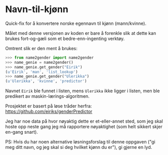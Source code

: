 # Navn-til-kjønn
Quick-fix for å konvertere norske egennavn til kjønn (mann/kvinne).


Målet med denne versjonen av koden er bare å forenkle slik at dette kan brukes fort-og-gæli som et bedre-enn-ingenting verktøy.

Omtrent slik er den ment å brukes:

```python
>>> from name2gender import name2gender
>>> name_genie = name2gender()
>>> name_genie.get_gender("Eirik")
(u'Eirik', 'man', 'list_lookup')
>>> name_genie.get_gender("Ulerikka")
(u'Ulerikka', 'kvinne', 'predictor')
```

Navnet `Eirik` ble funnet i listen, mens `Ulerikka` ikke ligger i listen, men ble predikert av maskin-lærings-algoritmen.


Prosjektet er basert på løse tråder herfra: https://github.com/eiriks/genderPredictor

Jeg har noe data på hvor nøyaktig dette er et-eller-annet sted, som jeg skal hoste opp neste gang jeg må rapportere nøyaktighet (som helt sikkert skjer en-gang snart).

PS: Hvis du har noen alternative løsningsforslag til denne oppgaven ("gi meg ditt navn, og jeg skal si deg hvilket kjønn du er"), gi gjerne en lyd.
